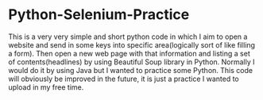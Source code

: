 # Python-Selenium-Practice

This is a very very simple and short python code in which I aim to open a website and send in some keys into specific area(logically sort of like filling a form).
Then open a new web page with that information and listing a set of contents(headlines) by using Beautiful Soup library in Python.
Normally I would do it by using Java but I wanted to practice some Python.
This code will obviously be improved in the future, it is just a practice I wanted to upload in my free time.
